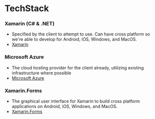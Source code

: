 # TechStack

### Xamarin (C# & .NET)
- Specified by the client to attempt to use. Can have cross platform so we're able to develop for Android, iOS, Windows, and MacOS.
- [Xamarin](https://dotnet.microsoft.com/apps/xamarin)

### Microsoft Azure
- The cloud hosting provider for the client already, utilizing existing infrastructure where possible
- [Microsoft Azure](https://azure.microsoft.com/en-us/)

### Xamarin.Forms
- The graphical user interface for Xamarin to build cross platform applications on Android, iOS, Windows, and MacOS.
- [Xamarin.Forms](https://dotnet.microsoft.com/apps/xamarin/xamarin-forms)
